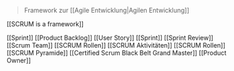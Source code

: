 > Framework zur [[Agile Entwicklung|Agilen Entwicklung]]

[[SCRUM is a framework]]

[[Sprint]]
[[Product Backlog]]
[[User Story]]
[[Sprint]]
[[Sprint Review]]
[[Scrum Team]]
[[SCRUM Rollen]]
[[SCRUM Aktivitäten]]
[[SCRUM Rollen]]
[[SCRUM Pyramide]]
[[Certified Scrum Black Belt Grand Master]]
[[Product Owner]]
